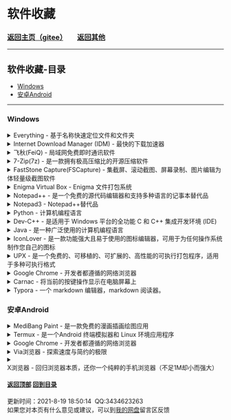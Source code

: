 # <span id="begin">软件收藏</span>

### [返回主页](https://xkk1.github.io/)[（gitee）](https://xkk2.gitee.io/)　　[返回其他](https://xkk1.github.io/other/)

---

## <span id="content">软件收藏-目录</span>
+ [Windows](#Windows)
+ [安卓Android](#Android)

---

### <span id="Windows">Windows</span>

<details>
<summary>
Everything - 基于名称快速定位文件和文件夹
</summary>
<b>官网：</b><a href="https://www.voidtools.com/" target="_blank">https://www.voidtools.com/</a><br />
<b>下载地址:</b><br />
<a href="https://www.lanzoui.com/iVQ2ol7f8sj" target="_blank">蓝奏云</a>
</details>

<details>
<summary>
Internet Download Manager (IDM) - 最快的下载加速器
</summary>
<b>官网[English]：</b><a href="https://www.internetdownloadmanager.com/" target="_blank">https://www.internetdownloadmanager.com/</a><br />
<b>下载地址:</b><br />
<a href="https://www.lanzoui.com/i2E9ukg34zi" target="_blank">蓝奏云</a>
</details>

<details>
<summary>
飞秋(FeiQ) - 局域网免费即时通讯软件
</summary>
<b>官网：</b><a href="http://www.feiq18.com/" target="_blank">http://www.feiq18.com/</a><br />
<b>下载地址:</b><br />
<a href="http://feiq18.com/down/feiq.zip" target="_blank">官网</a>
&nbsp;<a href="https://www.lanzoui.com/imIUXip9ueb" target="_blank">蓝奏云</a>
</details>

<details>
<summary>
7-Zip(7z) - 是一款拥有极高压缩比的开源压缩软件
</summary>
<b>下载地址:</b><br />
<b>官网[English]：</b><a href="https://www.7-zip.org/" target="_blank">https://www.7-zip.org/</a><br />
<b>官网[中文(简体)]：</b><a href="https://sparanoid.com/lab/7z/" target="_blank">https://sparanoid.com/lab/7z/</a><br />
<a href="https://www.lanzoui.com/iVQ2ol7f8sj" target="_blank">蓝奏云32位</a>
&nbsp;<a href="https://www.lanzoui.com/iNisIip9suf" target="_blank">蓝奏云64位</a>
</details>

<details>
<summary>
FastStone Capture(FSCapture) - 集截屏、滚动截图、屏幕录制、图片编辑为体轻量级截图软件
</summary>
<b>官网[English]：</b><a href="https://www.faststone.org/FSCaptureDownload.htm" target="_blank">https://www.faststone.org/FSCaptureDownload.htm</a><br />
<b>官网[中文(简体)]：</b><a href="http://www.faststonecapture.com/" target="_blank">http://www.faststonecapture.com/</a>(中国区正版授权)<br />
<b>下载地址:</b><br />
<a href="https://www.lanzoui.com/ivbQErotk7c" target="_blank">蓝奏云9.6破解</a>
&nbsp;<a href="https://www.lanzoui.com/icrNDrpnaje" target="_blank">蓝奏云中国9.3破解</a>
&nbsp;<a href="https://www.lanzoui.com/i1fsvip9hxc" target="_blank">蓝奏云7.3</a>
</details>

<details>
<summary>
Enigma Virtual Box - Enigma 文件打包系统
</summary>
<b>官网[English]：</b><a href="https://enigmaprotector.com/en/home.html" target="_blank">https://enigmaprotector.com/en/home.html</a><br />
<b>官网[中文(简体)]：</b><a href="https://enigmaprotector.com/cn/home.html" target="_blank">https://enigmaprotector.com/cn/home.html</a><br />
<b>下载地址:</b><br />
<a href="https://www.lanzoui.com/izRYZiaug7g" target="_blank">蓝奏云</a>
</details>

<details>
<summary>
Notepad++ - 是一个免费的源代码编辑器和支持多种语言的记事本替代品
</summary>
<b>官网[English]：</b><a href="https://notepad-plus-plus.org/" target="_blank">https://notepad-plus-plus.org/</a><br />
<b>下载地址:</b><br />
<a href="https://notepad-plus-plus.org/downloads/" target="_blank">官网</a>
&nbsp;<a href="https://www.lanzoui.com/iaOKFiauf4h" target="_blank">蓝奏云32x7.9</a>
&nbsp;<a href="https://www.lanzoui.com/isvzVip9jmd" target="_blank">蓝奏云64x7.9.1</a>
</details>

<details>
<summary>
Notepad3 - Notepad++替代品
</summary>
<b>官网-GitHud[English]：</b><a href="https://github.com/rizonesoft/Notepad3" target="_blank">https://github.com/rizonesoft/Notepad3</a><br />
<b>下载地址:</b><br />
<a href="https://www.rizonesoft.com/downloads/notepad3/" target="_blank">官网指定</a>
</details>

<details>
<summary>
Python - 计算机编程语言
</summary>
<b>官网[English]：</b><a href="https://www.python.org/" target="_blank">https://www.python.org/</a><br />
<b>下载地址:</b><br />
<a href="https://www.python.org/downloads/" target="_blank">官网</a>
&nbsp;<a href="https://www.lanzoui.com/i1NEEiauhmh" target="_blank">蓝奏云v3.7.9</a>
&nbsp;<a href="https://www.lanzoui.com/iBu1Xip9twd" target="_blank">蓝奏云v3.7.9_amd64</a>
</details>

<details>
<summary>
Dev-C++ - 是适用于 Windows 平台的全功能 C 和 C++ 集成开发环境 (IDE)
</summary>
<b>官网[English](需翻墙)：</b><a href="https://www.bloodshed.net/" target="_blank">https://www.bloodshed.net/</a><br />
<b>下载地址:</b><br />
<a href="https://sourceforge.net/projects/dev-cpp/files/Binaries/Dev-C%2B%2B%204.9.9.2/devcpp-4.9.9.2_setup.exe/download" target="_blank">官网(4.9.9.2)</a>
</details>

<details>
<summary>
Java - 是一种广泛使用的计算机编程语言
</summary>
<b>官网：</b><a href="https://www.java.com/" target="_blank">https://www.java.com/</a><br />
<b>官网[中文(简体)]：</b><a href="https://www.java.com/zh-CN/" target="_blank">https://www.java.com/zh-CN/</a><br />
<b>下载地址:</b><br />
<a href="https://www.java.com/zh-CN/download/" target="_blank">官网</a>
</details>

<details>
<summary>
IconLover - 是一款功能强大且易于使用的图标编辑器，可用于为任何操作系统制作您自己的图标
</summary>
<b>官网[English]：</b><a href="http://www.aha-soft.com/iconlover/" target="_blank">http://www.aha-soft.com/iconlover/</a><br />
<b>下载地址:</b><br />
<a href="http://www.aha-soft.com/downloads/iconlove.zip" target="_blank">官网</a>
</details>

<details>
<summary>
UPX - 是一个免费的、可移植的、可扩展的、高性能的可执行打包程序，适用于多种可执行格式
</summary>
<b>官网[English]：</b><a href="https://upx.github.io/" target="_blank">https://upx.github.io/</a><br />
<b>下载地址:</b><br />
<a href="https://github.com/upx/upx/releases/latest" target="_blank">官方</a>
&nbsp;<a href="https://www.lanzoui.com/ixiKXs2czqd" target="_blank">蓝奏云win64</a>
</details>

<details>
<summary>
Google Chrome - 开发者都遵循的网络浏览器
</summary>
<b>官网[中文(简体)]：</b><a href="https://www.google.cn/chrome/" target="_blank">https://www.google.cn/chrome/</a><br />
<b>下载地址:</b><br />
请进入官网下载
</details>

<details>
<summary>
Carnac - 将当前的按键操作显示在电脑屏幕上
</summary>
<b>官网[English]：</b><a href="http://code52.org/carnac/" target="_blank">http://code52.org/carnac/</a><br />
<b>下载地址:</b><br />
<a href="https://github.com/downloads/Code52/carnac/Carnac.zip" target="_blank">官网GitHub</a>
&nbsp;<a href="https://www.lanzoui.com/ieuJvsmzeji"  target="_blank">蓝奏云(xkk2021-8-14)</a>
</details>

<details>
<summary>
Typora - 一个 markdown 编辑器，markdown 阅读器。
</summary>
<b>官网[English]：</b><a href="https://www.typora.io/" target="_blank">https://www.typora.io/</a><br />
<b>下载地址:</b><br />
<a href="https://www.typora.io/windows/typora-setup-ia32.exe" target="_blank">官网32位</a>
&nbsp;<a href="https://www.typora.io/windows/typora-setup-x64.exe" target="_blank">官网64位</a>
</details>


### <span id="Android">安卓Android</span>

<details>
<summary>
MediBang Paint - 是一款免费的漫画插画绘图应用
</summary>
<b>官网[日本語]：</b><a href="https://medibangpaint.com/" target="_blank">https://medibangpaint.com/</a><br />
<b>官网[中文(简体)]：</b><a href="https://medibangpaint.com/zh_CN/" target="_blank">https://medibangpaint.com/zh_CN/</a><br />
<b>官网[English]：</b><a href="https://medibangpaint.com/en/" target="_blank">https://medibangpaint.com/en/</a><br />
<b>下载地址:</b><br />
<a href="https://www.lanzoui.com/iy7Nul92jof" target="_blank">蓝奏云</a>
&nbsp;<a href="http://www.laogoupan.com/b1024" target="_blank">老狗盘</a>
&nbsp;<a href="https://www.90pan.com/b2276773" target="_blank">90网盘</a>
</details>

<details>
<summary>
Termux - 是一个Android 终端模拟器和 Linux 环境应用程序
</summary>
<b>官网[English]：</b><a href="https://termux.com/" target="_blank">https://termux.com/</a><br />
<b>下载地址:</b><br />
<a href="https://f-droid.org/repository/browse/?fdid=com.termux" target="_blank">官网</a>
&nbsp;<a href="http://www.laogoupan.com/b12913" target="_blank">老狗盘v0.73</a>
&nbsp;<a href="http://www.laogoupan.com/b12955" target="_blank">老狗盘v114</a>
</details>

<details>
<summary>
Google Chrome - 开发者都遵循的网络浏览器
</summary>
<b>官网[中文(简体)]：</b><a href="https://www.google.cn/chrome/" target="_blank">https://www.google.cn/chrome/</a><br />
<b>下载地址:</b><br />
<a href="https://play.google.com/store/apps/details?id=com.android.chrome" target="_blank">Google Play(需翻墙)</a>
&nbsp;<a href="https://apkfab.com/free-apk-download?q=com.android.chrome" target="_blank">免登录下载(需翻墙)</a>
</details>

<details>
<summary>
Via浏览器 - 探索速度与简约的极限
</summary>
<b>官网：</b><a href="https://viayoo.com/" target="_blank">https://viayoo.com/</a><br />
<b>官网[中文(简体)]：</b><a href="https://viayoo.com/zh-cn/" target="_blank">https://viayoo.com/zh-cn/</a><br />
<b>下载地址:</b><br />
<a href="https://res.viayoo.com/v1/via-release-cn.apk" target="_blank">官网</a>
&nbsp;<a href="https://play.google.com/store/apps/details?id=mark.via.gp"  target="_blank">Google Play(需翻墙)</a>
<br />
<b>via浏览器插件:</b><br />
[1]:<a href="http://via-app.cn/" target="_blank">http://via-app.cn/</a><br />
[2]:<a href="http://old.via-app.cn/" target="_blank">http://old.via-app.cn/</a><br />
</details>

<details>
<summary>
X浏览器 - 回归浏览器本质，还你一个纯粹的手机浏览器（不足1M却小而强大）
</summary>
<b>官网[中文(简体)]：</b><a href="https://www.xbext.com/" target="_blank">https://www.xbext.com/</a><br />
<b>下载地址:</b><br />
<a href="https://www.xbext.com/download/xbrowser-release.apk" target="_blank">官网</a>
&nbsp;<a href="https://play.google.com/store/apps/details?id=com.xbrowser.play" target="_blank">Google Play(需翻墙)</a>
&nbsp;<a href="https://www.coolapk.com/apk/com.x.browser.x5" target="_blank">酷安-X5内核版本</a>
<br />
<b>x浏览器脚本:</b><br />
<a href="https://srvcn.xbext.com/mobile/share_scripts?locale=zh" target="_blank">https://srvcn.xbext.com/mobile/share_scripts?locale=zh</a><br />
</details>


#### [返回顶部](#begin) [回到目录](#content)  
<span id="end">更新时间：2021-8-19 18:50:14&nbsp;&nbsp;QQ:3434623263<br>如果您对本页有什么意见或建议，可以到[我的网盘](http://xiaokuku.ys168.com/)留言区反馈<span>

<!--
<details>
<summary>

</summary>
<b>官网[]：</b><a href="" target="_blank"></a><br />
<b>下载地址:</b><br />
<a href="" target="_blank"></a>
</details>


<details>
<summary>

</summary>

</details>

&nbsp;<a href="" target="_blank"></a>

<a href="" target="_blank"></a>

&nbsp;
-->
